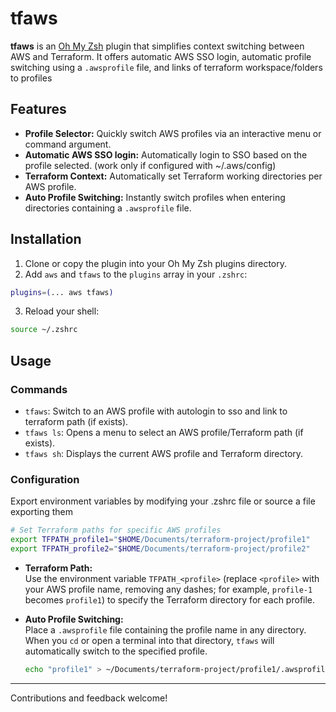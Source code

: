 # tfaws

**tfaws** is an [Oh My Zsh](https://ohmyz.sh/) plugin that simplifies context switching between AWS and
Terraform. It offers automatic AWS SSO login, automatic profile switching using a `.awsprofile` file, and
links of terraform workspace/folders to profiles

## Features

- **Profile Selector:** Quickly switch AWS profiles via an interactive menu or command argument.
- **Automatic AWS SSO login:** Automatically login to SSO based on the profile selected. (work only if
  configured with ~/.aws/config)
- **Terraform Context:** Automatically set Terraform working directories per AWS profile.
- **Auto Profile Switching:** Instantly switch profiles when entering directories containing a `.awsprofile`
  file.

## Installation

1. Clone or copy the plugin into your Oh My Zsh plugins directory.
2. Add `aws` and `tfaws` to the `plugins` array in your `.zshrc`:

```zsh
plugins=(... aws tfaws)
```

3. Reload your shell:

```zsh
source ~/.zshrc
```

## Usage

### Commands

- `tfaws`: Switch to an AWS profile with autologin to sso and link to terraform path (if exists).
- `tfaws ls`: Opens a menu to select an AWS profile/Terraform path (if exists).
- `tfaws sh`: Displays the current AWS profile and Terraform directory.

### Configuration

Export environment variables by modifying your .zshrc file or source a file exporting them

```zsh
# Set Terraform paths for specific AWS profiles
export TFPATH_profile1="$HOME/Documents/terraform-project/profile1"
export TFPATH_profile2="$HOME/Documents/terraform-project/profile2"
```

- **Terraform Path:**  
  Use the environment variable `TFPATH_<profile>` (replace `<profile>` with your AWS profile name, removing any dashes; for example, `profile-1` becomes `profile1`) to specify the Terraform directory for each profile.

- **Auto Profile Switching:**  
  Place a `.awsprofile` file containing the profile name in any directory. When you `cd` or open a terminal
  into that directory, `tfaws` will automatically switch to the specified profile.

  ```sh
  echo "profile1" > ~/Documents/terraform-project/profile1/.awsprofile
  ```

---

Contributions and feedback welcome!
